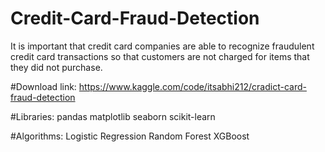 # Credit-Card-Fraud-Detection

It is important that credit card companies are able to recognize fraudulent credit card transactions so that customers are not charged for items that they did not purchase.

#Download link: https://www.kaggle.com/code/itsabhi212/cradict-card-fraud-detection

#Libraries:
    pandas
    matplotlib
    seaborn
    scikit-learn

#Algorithms:
   Logistic Regression
   Random Forest
   XGBoost
